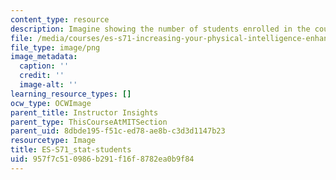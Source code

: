 ```yaml
---
content_type: resource
description: Imagine showing the number of students enrolled in the course.
file: /media/courses/es-s71-increasing-your-physical-intelligence-enhancing-your-social-smarts-spring-2014/957f7c510986b291f16f8782ea0b9f84_ES-S71_stat-students.png
file_type: image/png
image_metadata:
  caption: ''
  credit: ''
  image-alt: ''
learning_resource_types: []
ocw_type: OCWImage
parent_title: Instructor Insights
parent_type: ThisCourseAtMITSection
parent_uid: 8dbde195-f51c-ed78-ae8b-c3d3d1147b23
resourcetype: Image
title: ES-S71_stat-students
uid: 957f7c51-0986-b291-f16f-8782ea0b9f84
---
```

